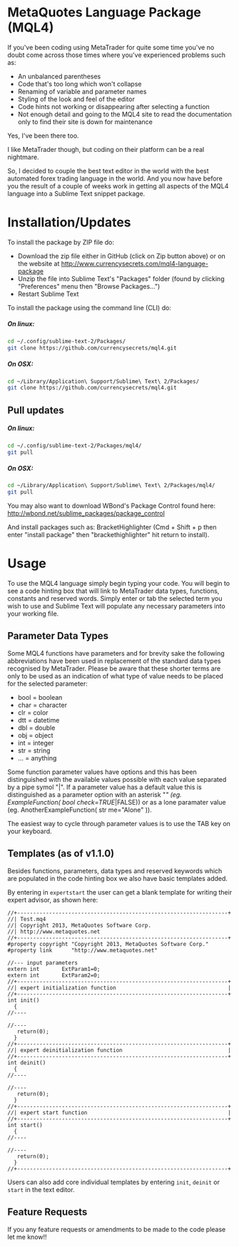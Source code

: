 MetaQuotes Language Package (MQL4)
==================================

If you've been coding using MetaTrader for quite some time you've no doubt come across those times where you've experienced problems such as:

+ An unbalanced parentheses
+ Code that's too long which won't collapse
+ Renaming of variable and parameter names
+ Styling of the look and feel of the editor
+ Code hints not working or disappearing after selecting a function
+ Not enough detail and going to the MQL4 site to read the documentation only to find their site is down for maintenance

Yes, I've been there too.

I like MetaTrader though, but coding on their platform can be a real nightmare.

So, I decided to couple the best text editor in the world with the best automated forex trading language in the world. And you now have before you the result of a couple of weeks work in getting all aspects of the MQL4 language into a Sublime Text snippet package.

Installation/Updates
====================

To install the package by ZIP file do:

+ Download the zip file either in GitHub (click on Zip button above) or on the website at http://www.currencysecrets.com/mql4-language-package
+ Unzip the file into Sublime Text's "Packages" folder (found by clicking "Preferences" menu then "Browse Packages...")
+ Restart Sublime Text

To install the package using the command line (CLI) do:

##### On linux:
```bash
cd ~/.config/sublime-text-2/Packages/
git clone https://github.com/currencysecrets/mql4.git
```
##### On OSX:
```bash
cd ~/Library/Application\ Support/Sublime\ Text\ 2/Packages/
git clone https://github.com/currencysecrets/mql4.git
```
## Pull updates

##### On linux:
```bash
cd ~/.config/sublime-text-2/Packages/mql4/
git pull
```
##### On OSX:
```bash
cd ~/Library/Application\ Support/Sublime\ Text\ 2/Packages/mql4/
git pull
```

You may also want to download WBond's Package Control found here: http://wbond.net/sublime_packages/package_control

And install packages such as: BracketHighlighter (Cmd + Shift + p then enter "install package" then "brackethighlighter" hit return to install).

Usage
=====

To use the MQL4 language simply begin typing your code. You will begin to see a code hinting box that will link to MetaTrader data types, functions, constants and reserved words. Simply enter or tab the selected term you wish to use and Sublime Text will populate any necessary parameters into your working file.


Parameter Data Types
--------------------

Some MQL4 functions have parameters and for brevity sake the following abbreviations have been used in replacement of the standard data types recognised by MetaTrader. Please be aware that these shorter terms are only to be used as an indication of what type of value needs to be placed for the selected parameter:

+ bool = boolean
+ char = character
+ clr = color
+ dtt = datetime
+ dbl = double
+ obj = object
+ int = integer
+ str = string
+ ... = anything

Some function parameter values have options and this has been distinguished with the available values possible with each value separated by a pipe symol "|". If a parameter value has a default value this is distinguished as a parameter option with an asterisk "*" (eg. ExampleFunction( bool check=TRUE*|FALSE)) or as a lone paramater value (eg. AnotherExampleFunction( str me="Alone" )).

The easiest way to cycle through parameter values is to use the TAB key on your keyboard.


Templates (as of v1.1.0)
------------------

Besides functions, parameters, data types and reserved keywords which are populated in the code hinting box we also have basic templates added.

By entering in `expertstart` the user can get a blank template for writing their expert advisor, as shown here:

```
//+------------------------------------------------------------------+
//| Test.mq4
//| Copyright 2013, MetaQuotes Software Corp.
//| http://www.metaquotes.net
//+------------------------------------------------------------------+
#property copyright "Copyright 2013, MetaQuotes Software Corp."
#property link      "http://www.metaquotes.net"

//--- input parameters
extern int       ExtParam1=0;
extern int       ExtParam2=0;
//+------------------------------------------------------------------+
//| expert initialization function                                   |
//+------------------------------------------------------------------+
int init()
  {
//----

//----
   return(0);
  }
//+------------------------------------------------------------------+
//| expert deinitialization function                                 |
//+------------------------------------------------------------------+
int deinit()
  {
//----

//----
   return(0);
  }
//+------------------------------------------------------------------+
//| expert start function                                            |
//+------------------------------------------------------------------+
int start()
  {
//----

//----
   return(0);
  }
//+------------------------------------------------------------------+
```

Users can also add core individual templates by entering `init`, `deinit` or `start` in the text editor.


Feature Requests
----------------

If you any feature requests or amendments to be made to the code please let me know!!